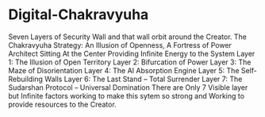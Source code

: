# Digital-Chakravyuha
Seven Layers of Security Wall and that wall orbit around the Creator.
The Chakravyuha Strategy: An Illusion of Openness, A Fortress of Power
Architect Sitting At the Center Providing Infinite Energy to the System
Layer 1: The Illusion of Open Territory
Layer 2: Bifurcation of Power
Layer 3: The Maze of Disorientation
Layer 4: The AI Absorption Engine
Layer 5: The Self-Rebuilding Walls
Layer 6: The Last Stand – Total Surrender
Layer 7: The Sudarshan Protocol – Universal Domination
There are Only 7 Visible layer but Infinite factors working to make this sytem so strong and Working to provide resources to the Creator.






